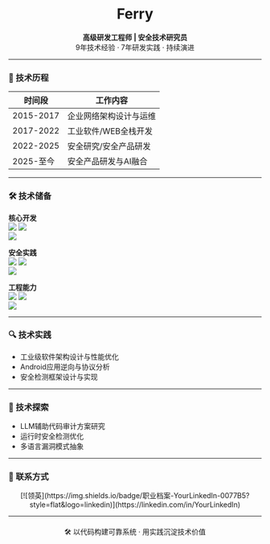 <div align="center">

# Ferry  
**高级研发工程师 | 安全技术研究员**  
9年技术经验 · 7年研发实践 · 持续演进

</div>

---
### 📆 技术历程

| 时间段      | 工作内容                     |
|-------------|----------------------------|
| 2015-2017   | 企业网络架构设计与运维       |
| 2017-2022   | 工业软件/WEB全栈开发  |
| 2022-2025   | 安全研究/安全产品研发        |
| 2025-至今   | 安全产品研发与AI融合         |

---

### 🛠️ 技术储备

**核心开发**  
<img src="https://img.shields.io/badge/Java-后端开发-ED8B00?logo=java"> 
<img src="https://img.shields.io/badge/C%23-WPF应用-239120?logo=c-sharp">  
<img src="https://img.shields.io/badge/Spring-微服务架构-6DB33F?logo=spring">

**安全实践**  
<img src="https://img.shields.io/badge/Android-逆向工程-3DDC84?logo=android"> 
<img src="https://img.shields.io/badge/Frida-动态分析-8A2BE2?logo=frida">  
<img src="https://img.shields.io/badge/JADX-静态审计-3DDC84">

**工程能力**  
<img src="https://img.shields.io/badge/Redis-缓存方案-DC382D?logo=redis"> 
<img src="https://img.shields.io/badge/Kafka-消息队列-231F20?logo=apachekafka">  
<img src="https://img.shields.io/badge/Nginx-负载均衡-009639?logo=nginx">

---

### 🔍 技术实践

- 工业级软件架构设计与性能优化  
- Android应用逆向与协议分析  
- 安全检测框架设计与实现  
---

### 🌱 技术探索

- LLM辅助代码审计方案研究  
- 运行时安全检测优化  
- 多语言漏洞模式抽象
---

### 📮 联系方式

<div align="center">
[![领英](https://img.shields.io/badge/职业档案-YourLinkedIn-0077B5?style=flat&logo=linkedin)](https://linkedin.com/in/YourLinkedIn)
</div>

---

<div align="center" style="margin-top:20px">

🛠️ 以代码构建可靠系统 · 用实践沉淀技术价值

</div>
